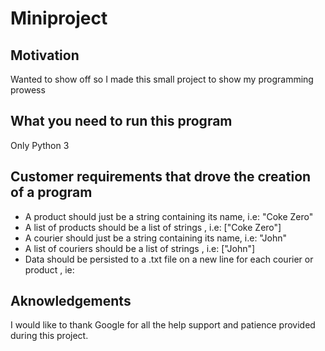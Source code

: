 # Miniproject

## Motivation

Wanted to show off so I made this small project to show my programming prowess

## What you need to run this program

Only Python 3

## Customer requirements that drove the creation of a program

- A product should just be a string containing its name, i.e: "Coke Zero"
- A list of products should be a list of strings , i.e: ["Coke Zero"]
- A courier should just be a string containing its name, i.e: "John"
- A list of couriers should be a list of strings , i.e: ["John"]
- Data should be persisted to a .txt file on a new line for each courier or product , ie:

## Aknowledgements

I would like to thank Google for all the help support and patience provided during this project.

